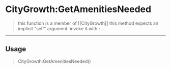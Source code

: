 # CityGrowth:GetAmenitiesNeeded
> this function is a member of [[CityGrowth]]
> this method expects an implicit "self" argument. invoke it with `:`
-----
## Usage
> CityGrowth:GetAmenitiesNeeded()
